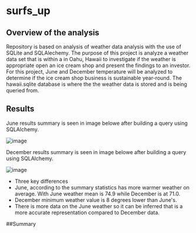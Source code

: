 # surfs_up

## Overview of the analysis 
Repository is based on analysis of weather data  analysis with the use of SQLite and SQLAlechemy. The purpose of this project is analyze a  weather data set that is within a  in Oahu, Hawaii to investigate if the weather is appropriate open an ice cream shop and present the findings to an investor. For this project, June and December temperature will be analyzed to determine if the ice cream shop business is sustainable year-round. The hawaii.sqlite database is where the the weather data is stored and is being queried from.



## Results

June results summary is seen in image belowe after building a query using SQLAlchemy.

![image](https://user-images.githubusercontent.com/96553992/156703633-e6e9f83d-a26e-4eeb-be81-6e89589c4559.png)




December results summary is seen in image belowe after building a query using SQLAlchemy.

![image](https://user-images.githubusercontent.com/96553992/156703526-e0d67ac3-2dfa-4ff6-9d4f-c962809a8431.png)



* Three key differences
*  June, according to the summary statistics has more warmer weather on average. With June weather mean is 74.9 while December is at 71.0.
*  December minimum weather value is 8 degrees lower than June's.
*  There is more data on the June weather so it can be inferred that is a more accurate representation compared to December data.

##Summary 

